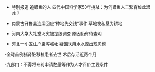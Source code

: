 - 特别报道 追鳗鱼的人 四代中国科学家50年挑战：为何鳗鱼人工繁育如此艰难？

- 内蒙古开鲁县连续回应“种地先交钱”事件 草地被私垦为耕地

- 河南大学大礼堂火灾被提级调查 原因仍有待查明

- 河北一小区住户腹泻呕吐 疑因饮用水水源出现问题

-全球首例猪肾脏移植患者去世 术后存活近两个月

-九部门：不得将专利申请数量等作为人才评价主要条件

